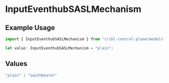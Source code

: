# InputEventhubSASLMechanism

## Example Usage

```typescript
import { InputEventhubSASLMechanism } from "cribl-control-plane/models";

let value: InputEventhubSASLMechanism = "plain";
```

## Values

```typescript
"plain" | "oauthbearer"
```